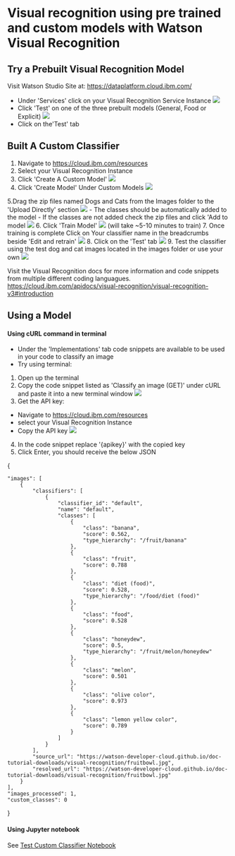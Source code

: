 
# Visual recognition using pre trained and custom models with Watson Visual Recognition

## Try a Prebuilt Visual Recognition Model

Visit Watson Studio Site at: https://dataplatform.cloud.ibm.com/

- Under 'Services' click on your Visual Recognition Service Instance 
![](./Images/WatsonStudio.png)
- Click 'Test' on one of the three prebuilt models (General, Food or Explicit) 
![](./Images/VRInstance.png)
- Click on the'Test' tab 

## Built A Custom Classifier 
 1. Navigate to https://cloud.ibm.com/resources
 2. Select your Visual Recognition Instance 
 3. Click 'Create A Custom Model'
 ![](./Images/CreateCustomModel.png) 
 4. Click 'Create Model' Under Custom Models
 ![](./Images/CustomModel.png) 
 
 5.Drag the zip files named Dogs and Cats from the Images folder to the 'Upload Directly' section
  ![](./Images/UploadFiles.png) 
     - The classes should be automatically added to the model
     - If the classes are not added check the zip files and click 'Add to model
 ![](./Images/AddtoModel.png) 
 6. Click 'Train Model'
  ![](./Images/TrainModel.png) (will take ~5-10 minutes to train)
7. Once training is complete Click on Your classifier name in the breadcrumbs beside 'Edit and retrain'
 ![](./Images/Classifier.png) 
 8. Click on the 'Test' tab 
  ![](./Images/TestTab.png) 
  9. Test the classifier using the test dog and cat images located in the images folder or use your own 
  ![](./Images/TestModel.png)

Visit the Visual Recognition docs for more information and code snippets from multiple different coding languagues.
https://cloud.ibm.com/apidocs/visual-recognition/visual-recognition-v3#introduction

## Using a Model

#### Using cURL command in terminal

- Under the 'Implementations' tab code snippets are available to be used in your code to classify an image 
- Try using terminal: 
1) Open up the terminal 
2) Copy the code snippet listed as 'Classify an image (GET)' under cURL and paste it into a new terminal window
![](./Images/cURLSnippet.png) 
3) Get the API key:
 - Navigate to https://cloud.ibm.com/resources
 - select your Visual Recognition Instance 
 - Copy the API key
 ![](./Images/APIKey.png) 
 4) In the code snippet replace '{apikey}' with the copied key
 5) Click Enter, you should receive the below JSON
 
 {
 
    "images": [
        {
            "classifiers": [
                {
                    "classifier_id": "default",
                    "name": "default",
                    "classes": [
                        {
                            "class": "banana",
                            "score": 0.562,
                            "type_hierarchy": "/fruit/banana"
                        },
                        {
                            "class": "fruit",
                            "score": 0.788
                        },
                        {
                            "class": "diet (food)",
                            "score": 0.528,
                            "type_hierarchy": "/food/diet (food)"
                        },
                        {
                            "class": "food",
                            "score": 0.528
                        },
                        {
                            "class": "honeydew",
                            "score": 0.5,
                            "type_hierarchy": "/fruit/melon/honeydew"
                        },
                        {
                            "class": "melon",
                            "score": 0.501
                        },
                        {
                            "class": "olive color",
                            "score": 0.973
                        },
                        {
                            "class": "lemon yellow color",
                            "score": 0.789
                        }
                    ]
                }
            ],
            "source_url": "https://watson-developer-cloud.github.io/doc-tutorial-downloads/visual-recognition/fruitbowl.jpg",
            "resolved_url": "https://watson-developer-cloud.github.io/doc-tutorial-downloads/visual-recognition/fruitbowl.jpg"
        }
    ],
    "images_processed": 1,
    "custom_classes": 0
}

#### Using Jupyter notebook

See [Test Custom Classifier Notebook](./TestCustomClassifier.ipynb)


